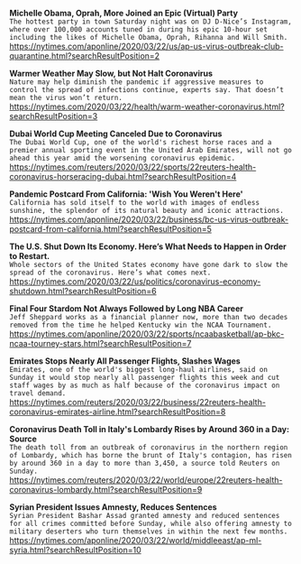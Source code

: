 **Michelle Obama, Oprah, More Joined an Epic (Virtual) Party**\
`The hottest party in town Saturday night was on DJ D-Nice’s Instagram, where over 100,000 accounts tuned in during his epic 10-hour set including the likes of Michelle Obama, Oprah, Rihanna and Will Smith.`\
https://nytimes.com/aponline/2020/03/22/us/ap-us-virus-outbreak-club-quarantine.html?searchResultPosition=2

**Warmer Weather May Slow, but Not Halt Coronavirus**\
`Nature may help diminish the pandemic if aggressive measures to control the spread of infections continue, experts say. That doesn’t mean the virus won’t return.`\
https://nytimes.com/2020/03/22/health/warm-weather-coronavirus.html?searchResultPosition=3

**Dubai World Cup Meeting Canceled Due to Coronavirus**\
`The Dubai World Cup, one of the world's richest horse races and a premier annual sporting event in the United Arab Emirates, will not go ahead this year amid the worsening coronavirus epidemic.`\
https://nytimes.com/reuters/2020/03/22/sports/22reuters-health-coronavirus-horseracing-dubai.html?searchResultPosition=4

**Pandemic Postcard From California: 'Wish You Weren't Here'**\
`California has sold itself to the world with images of endless sunshine, the splendor of its natural beauty and iconic attractions.`\
https://nytimes.com/aponline/2020/03/22/business/bc-us-virus-outbreak-postcard-from-california.html?searchResultPosition=5

**The U.S. Shut Down Its Economy. Here’s What Needs to Happen in Order to Restart.**\
`Whole sectors of the United States economy have gone dark to slow the spread of the coronavirus. Here’s what comes next.`\
https://nytimes.com/2020/03/22/us/politics/coronavirus-economy-shutdown.html?searchResultPosition=6

**Final Four Stardom Not Always Followed by Long NBA Career**\
`Jeff Sheppard works as a financial planner now, more than two decades removed from the time he helped Kentucky win the NCAA Tournament.`\
https://nytimes.com/aponline/2020/03/22/sports/ncaabasketball/ap-bkc-ncaa-tourney-stars.html?searchResultPosition=7

**Emirates Stops Nearly All Passenger Flights, Slashes Wages**\
`Emirates, one of the world's biggest long-haul airlines, said on Sunday it would stop nearly all passenger flights this week and cut staff wages by as much as half because of the coronavirus impact on travel demand.`\
https://nytimes.com/reuters/2020/03/22/business/22reuters-health-coronavirus-emirates-airline.html?searchResultPosition=8

**Coronavirus Death Toll in Italy's Lombardy Rises by Around 360 in a Day: Source**\
`The death toll from an outbreak of coronavirus in the northern region of Lombardy, which has borne the brunt of Italy's contagion, has risen by around 360 in a day to more than 3,450, a source told Reuters on Sunday.`\
https://nytimes.com/reuters/2020/03/22/world/europe/22reuters-health-coronavirus-lombardy.html?searchResultPosition=9

**Syrian President Issues Amnesty, Reduces Sentences**\
`Syrian President Bashar Assad granted amnesty and reduced sentences for all crimes committed before Sunday, while also offering amnesty to military deserters who turn themselves in within the next few months.`\
https://nytimes.com/aponline/2020/03/22/world/middleeast/ap-ml-syria.html?searchResultPosition=10

